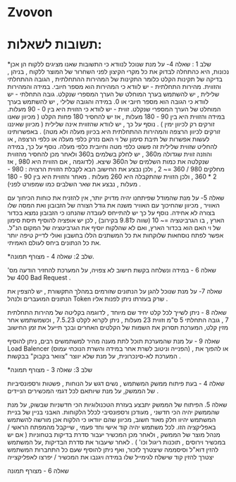 # Zvovon
# תשובות לשאלות:
*שלב 1 :
שאלה 4-  על מנת שנוכל לנוודא כי התשובות שאנו מציגים ללקוח הן אכן נכונות, היא כהתחלה לבדוק את כל מקרי הקיצון לפני השחרור של המוצר ללקוח , בניהן , בדיקה של תקינות הקלט כלומר התקינות של המהירות ההתחלתית , הגובה ההתחלתי והזווית. 
מהירות התחלתית - יש לוודא כי המהירות הוא מספר חיובי. במידה והמהירות שלילית , יש להשתמש בערך המוחלט של הערך המספרי שנקלט.
גובה התחלתי - יש לוודא כי הגובה הוא מספר חיובי או 0. במידה והגובה שלילי , יש להשתמש בערך המוחלט של הערך המספרי שנקלט.
זווית - יש לוודא כי הזווית היא בין 0 - 90 מעלות. במידה והזווית היא בין 90 - 180 מעלות , אז יש להחסיר 180 פחות הקלט   ( מכיוון שאנו זורקים רק לכיוון ימין ) . 
נוסף על כך , יש לוודא שהזווית אינה שלילית ( מכיוון שאיננו זורקים לכיוון הרצפה והמהירות ההתחלתית היא בכיוון מעלה ולא מטה) . באפשרותינו לעשות אפשרות של תיבת סימון של וי האם נזרק כלפי מעלה או כלפי הרצפה , או להחליט שזווית שלילית זה פשוט כלפי מטה וחיובית כלפי מעלה. נוסף על כך, במידה והוזנה זווית שגדולה מ360 , יש לחלק בשלמים ב360 ולאחר מכן להחסיר מהזווית שנקלטה את כמות השלמים של ה360 שיצא. (לדוגמה , אם הזווית היא 980 , אז מחלקים 980 / 360 =~ 2 , ולכן נבצע את החישוב הבא לקבלת הזווית הרצויה : 980 - 2 * 360 ,  ולכן הזווית שהתקבלה היא 260 מעלות . מאחר והזווית היא בין 90 - 180 מעלות , נבצע את שאר השלבים כמו שמפורט לפני) .

שאלה 5-  על מנת שהמודל שפיתחנו יהיה מדויק יותר, אין להזניח את כוחות הכיחוך עם האוויר , מכיוון שהחיכוך עם האוויר משנה את גודל הצורה של הזבובון ואת המסה שלו בצורה לא אחידה. נוסף על כך יש להתייחס לעובדה שהנחנו כי הזבובון נמצא בכדור הארץ , בו הגרביטציה =~ 10 (שווה ל9.81 בקירוב) , לכן יש אופציה להוסיף תיסת סימון של וי האם הוא בכדור הארץ, ואם לא שהלקוח יוסיף את הגרביטציה של המקום הנ"ל. אפשר לפתח נוסחאות שלוקחות את כל המשתנים הללו בחשבון ואולי לדייק טיפה יותר את כל הנתונים ביחס לעולם האמיתי. 

*שלב 2:
שאלה 4 - מצורף תמונה.

שאלה 6 - במידה ונשלחה בקשת חישוב לא צפויה, על המערכת להחזיר הודעה מס' 400 של Bad Request .

שאלה 7- על מנת שנוכל להגן על הנתונים שזורמים במהלך התקשורת , יש להצפין את הנתונים המועברים ולנהל Token שרק בעזרתו ניתן לפנות אליו .

שאלה 8 - ניתן לשייך לכל קלט יחיד שם מיוחד , לדוגמה בקליטה של מהירות התחלתית 7 , גובה התחלתי 5 ס"מ וזווית 23 מעלות , ניתן לקרוא לקלט 7.5.23 , וכשמשתמש אחר מזין קלט, המערכת תסרוק את השמות של הקלטים האחרים ובכך תייעל את זמן החישוב  

שאלה 9 - על מנת שהמערכת תוכל לתת מענה מהיר למשתמשים רבים, ניתן להוסיף Load Balencer (הפנייה וניטוב לשרת אחר במידה והשרת הנוכחי עמוס) , או להפוך את המערכת לא-סינכרונית, על מנת שלא יווצר "צוואר בקבוק" בבקשות .

*שלב 3:
שאלה 3 - מצורף תמונה 

שאלה 4 - בעת פיתוח ממשק המשתמש , נשים דגש על הנוחות , פשטות ורספונסיביות של הממשק, על מנת שיותאם לכל דגמי המכשירים הניידים . 

שאלה 5. הפיתוח של הממשק יתבצע בעזרת הטכנולוגיות הכי חדשניות שבשוק, על מנת שהממשק יהיה הכי חדשני , מעודכן ורספונסיבי לכלל הלקוחות. 
האבני בניין של בניית המשתמש יהיוו חלק מאוד חשוב, מכיוון שהם יוודאו כי הלקוח אכן מורשה להשתמש באפליקציה הזו. 
לכל משתמש יהיה קוד אישי וחד פעמי , שייקבל מהמפתח הראשי / מנהל מוצר של הממשק , ולאחר מכן המכשיר יעבור סדרת בדיקות בטחוניות ( אם יש במכשיר וירוסים , תוכנות ריגול וכו' ) . לאחר שיעבור את סדרת הבדיקות ,על המשתמש להזין דוא"ל וסיסממה שיצטרך לזכור, ואף ניתן להוסיף שעם כל התחברות המשתמש יצטרך להזין קוד שישלח לגימייל שלו במידה ויגנבו את המכשיר / יפרצו לאפליקצייה  

שאלה 6 - מצורף תמונה  

